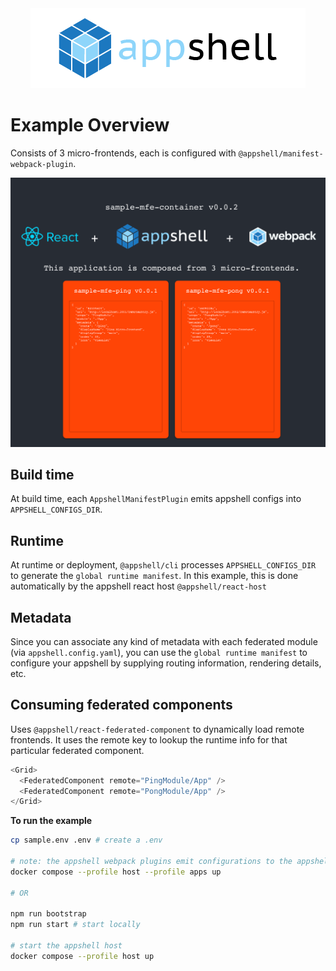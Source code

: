 <div align="center">
  <a href="https://github.com/navaris/appshell">
    <picture>
      <source media="(prefers-color-scheme: dark)" srcset="https://github.com/navaris/appshell/blob/main/assets/branding/appshell-logo-white_2x.png">
      <img alt="appshell" src="https://github.com/navaris/appshell/blob/main/assets/branding/appshell-logo_2x.png">
    </picture>
  </a>
</div>

# Example Overview

Consists of 3 micro-frontends, each is configured with `@appshell/manifest-webpack-plugin`.

![Screenshot](https://github.com/navaris/appshell/blob/main/assets/docs/appshell_react_host_screenshot.png 'Screenshot')

## Build time

At build time, each `AppshellManifestPlugin` emits appshell configs into `APPSHELL_CONFIGS_DIR`.

## Runtime

At runtime or deployment, `@appshell/cli` processes `APPSHELL_CONFIGS_DIR` to generate the `global runtime manifest`. In this example, this is done automatically by the appshell react host `@appshell/react-host`

## Metadata

Since you can associate any kind of metadata with each federated module (via `appshell.config.yaml`), you can use the `global runtime manifest` to configure your appshell by supplying routing information, rendering details, etc.

## Consuming federated components

Uses `@appshell/react-federated-component` to dynamically load remote frontends. It uses the remote key to lookup the runtime info for that particular federated component.

```typescript
<Grid>
  <FederatedComponent remote="PingModule/App" />
  <FederatedComponent remote="PongModule/App" />
</Grid>
```

**To run the example**

```bash
cp sample.env .env # create a .env

# note: the appshell webpack plugins emit configurations to the appshell_configs directory.
docker compose --profile host --profile apps up

# OR

npm run bootstrap
npm run start # start locally

# start the appshell host
docker compose --profile host up
```
